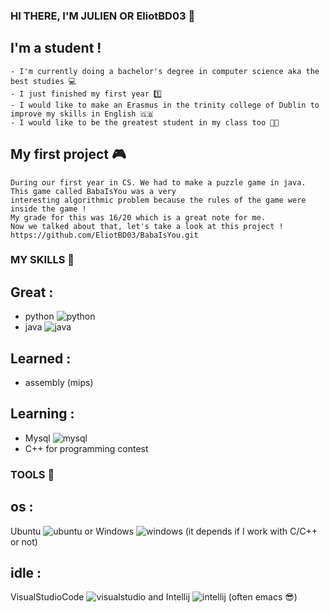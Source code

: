 ### HI THERE, I'M JULIEN OR EliotBD03 :wave:

## I'm a student !
    - I'm currently doing a bachelor's degree in computer science aka the best studies 💻 
    - I just finished my first year 1️⃣
    - I would like to make an Erasmus in the trinity college of Dublin to improve my skills in English 🇬🇧
    - I would like to be the greatest student in my class too 👨‍🎓

## My first project 🎮
    During our first year in CS. We had to make a puzzle game in java. This game called BabaIsYou was a very
    interesting algorithmic problem because the rules of the game were inside the game ! 
    My grade for this was 16/20 which is a great note for me. 
    Now we talked about that, let's take a look at this project ! 
    https://github.com/EliotBD03/BabaIsYou.git 

### MY SKILLS 🥷
## Great :
   - python ![python](https://user-images.githubusercontent.com/89980155/187883449-cdcb8c47-fdd5-4ce6-9dd5-a6800ac388ec.png)
   - java ![java](https://user-images.githubusercontent.com/89980155/187883631-9694550d-83cf-4250-a98b-7e6ce2fd1f8c.png)
## Learned :
   - assembly (mips)
## Learning :
   - Mysql ![mysql](https://user-images.githubusercontent.com/89980155/187883773-8bf2e405-7d5c-475b-bbf8-0df5c76a7236.png)
   - C++ for programming contest
### TOOLS 🧰
## os :
   Ubuntu ![ubuntu](https://user-images.githubusercontent.com/89980155/187883831-616bfc44-1419-47e9-bf62-aa5a45864161.png) or Windows ![windows](https://user-images.githubusercontent.com/89980155/187878659-c1106eda-68d5-44b9-8ef3-692b733d40d1.png) (it depends if I work with C/C++ or not)
## idle :
   VisualStudioCode ![visualstudio](https://user-images.githubusercontent.com/89980155/187884014-bca185b6-a6c6-44c7-9d0d-f6422db8c048.png) and Intellij ![intellij](https://user-images.githubusercontent.com/89980155/187879620-73561abf-e89d-4d15-ae70-cbe6e79ae54f.png) (often emacs 😎)

